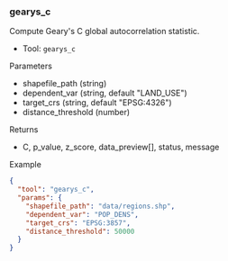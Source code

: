 ### gearys_c

Compute Geary's C global autocorrelation statistic.

- Tool: `gearys_c`

Parameters

- shapefile_path (string)
- dependent_var (string, default "LAND_USE")
- target_crs (string, default "EPSG:4326")
- distance_threshold (number)

Returns

- C, p_value, z_score, data_preview[], status, message

Example

```json
{
  "tool": "gearys_c",
  "params": {
    "shapefile_path": "data/regions.shp",
    "dependent_var": "POP_DENS",
    "target_crs": "EPSG:3857",
    "distance_threshold": 50000
  }
}
```
